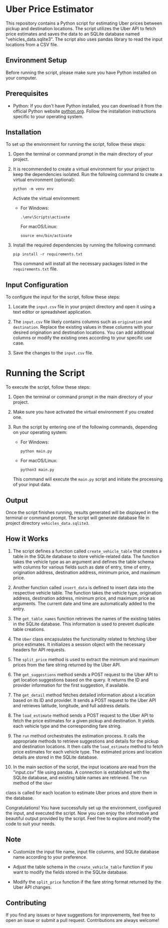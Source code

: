 # Uber Price Estimator

This repository contains a Python script for estimating Uber prices between pickup and destination locations. The script utilizes the Uber API to fetch price estimates and saves the data to an SQLite database named "vehicles_data.sqlite3". The script also uses pandas library to read the input locations from a CSV file.


## Environment Setup

Before running the script, please make sure you have Python installed on your computer.

## Prerequisites

- Python: If you don't have Python installed, you can download it from the official Python website [python.org](https://www.python.org/). Follow the installation instructions specific to your operating system.

## Installation

To set up the environment for running the script, follow these steps:

1. Open the terminal or command prompt in the main directory of your project.

2. It is recommended to create a virtual environment for your project to keep the dependencies isolated. Run the following command to create a virtual environment (optional):

   ```
   python -m venv env
   ```

   Activate the virtual environment:
   - For Windows:
     ```
     .\env\Scripts\activate
     ```

     For macOS/Linux:
     ```
     source env/bin/activate
     ```

3. Install the required dependencies by running the following command:
   ```
   pip install -r requirements.txt
   ```
   This command will install all the necessary packages listed in the `requirements.txt` file.

## Input Configuration

To configure the input for the script, follow these steps:

1. Locate the `input.csv` file in your project directory and open it using a text editor or spreadsheet application.

2. The `input.csv` file likely contains columns such as `origination` and `destination`. Replace the existing values in these columns with your desired origination and destination locations. You can add additional columns or modify the existing ones according to your specific use case.

3. Save the changes to the `input.csv` file.

# Running the Script

To execute the script, follow these steps:

1. Open the terminal or command prompt in the main directory of your project.

2. Make sure you have activated the virtual environment if you created one.

3. Run the script by entering one of the following commands, depending on your operating system:
   - For Windows:
     ```
     python main.py
     ```

   - For macOS/Linux:
     ```
     python3 main.py
     ```

   This command will execute the `main.py` script and initiate the processing of your input data.

## Output

Once the script finishes running, results generated will be displayed in the terminal or command prompt. The script will generate database file in project directory `vehicles_data.sqlite3`.

## How it Works

1. The script defines a function called `create_vehicle_table` that creates a table in the SQLite database to store vehicle-related data. The function takes the vehicle type as an argument and defines the table schema with columns for various fields such as date of entry, time of entry, origination address, destination address, minimum price, and maximum price.

2. Another function called `insert_data` is defined to insert data into the respective vehicle table. The function takes the vehicle type, origination address, destination address, minimum price, and maximum price as arguments. The current date and time are automatically added to the entry.

3. The `get_table_names` function retrieves the names of the existing tables in the SQLite database. This information is used to prevent duplicate table creations.

4. The `Uber` class encapsulates the functionality related to fetching Uber price estimates. It initializes a session object with the necessary headers for API requests.

5. The `split_price` method is used to extract the minimum and maximum prices from the fare string returned by the Uber API.

6. The `get_suggestions` method sends a POST request to the Uber API to get location suggestions based on the query. It returns the ID and provider information for the first suggestion, if available.

7. The `get_detail` method fetches detailed information about a location based on its ID and provider. It sends a POST request to the Uber API and retrieves latitude, longitude, and full address details.

8. The `load_estimate` method sends a POST request to the Uber API to fetch the price estimates for a given pickup and destination. It yields each vehicle type and the corresponding fare string.

9. The `run` method orchestrates the estimation process. It calls the appropriate methods to retrieve suggestions and details for the pickup and destination locations. It then calls the `load_estimate` method to fetch price estimates for each vehicle type. The estimated prices and location details are stored in the SQLite database.

10. In the main section of the script, the input locations are read from the "input.csv" file using pandas. A connection is established with the SQLite database, and existing table names are retrieved. The `run` method of the `Uber`

 class is called for each location to estimate Uber prices and store them in the database.

Congratulations! You have successfully set up the environment, configured the input, and executed the script. Now you can enjoy the informative and beautiful output provided by the script. Feel free to explore and modify the code to suit your needs.

## Note

- Customize the input file name, input file columns, and SQLite database name according to your preference.

- Adjust the table schema in the `create_vehicle_table` function if you want to modify the fields stored in the SQLite database.

- Modify the `split_price` function if the fare string format returned by the Uber API changes.

## Contributing

If you find any issues or have suggestions for improvements, feel free to open an issue or submit a pull request. Contributions are always welcome!
